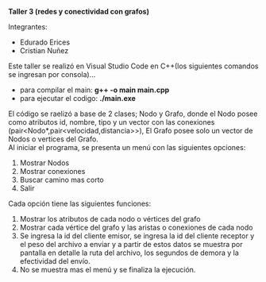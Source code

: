 **Taller 3 (redes y conectividad con grafos)** 

  Integrantes:
+ Edurado Erices
+ Cristian Nuñez

Este taller se realizó en Visual Studio Code en C++(los siguientes comandos se ingresan por consola)...  
+ para compilar el main: **g++ -o main main.cpp**  
+ para ejecutar el codigo: **./main.exe**  

El código se raelizó a base de 2 clases; Nodo y Grafo, donde el Nodo posee como atributos id, nombre, tipo y un vector con las conexiones (pair<Nodo*,pair<velocidad,distancia>>), El Grafo posee solo un vector de Nodos o vertices del Grafo.    
Al iniciar el programa, se presenta un menú con las siguientes opciones:
1.  Mostrar Nodos
2.  Mostrar conexiones
3.  Buscar camino mas corto
4.  Salir  

Cada opción tiene las siguientes funciones:  
1.  Mostrar los atributos de cada nodo o vértices del grafo
2.  Mostrar cada vértice del grafo y las aristas o conexiones de cada nodo
3.  Se ingresa la id del cliente emisor, se ingresa la id del cliente receptor y el peso del archivo a enviar y a partir de estos datos se muestra por pantalla en detalle la ruta del archivo, los segundos de demora y la efectividad del envío.
4.  No se muestra mas el menú y se finaliza la ejecución.
